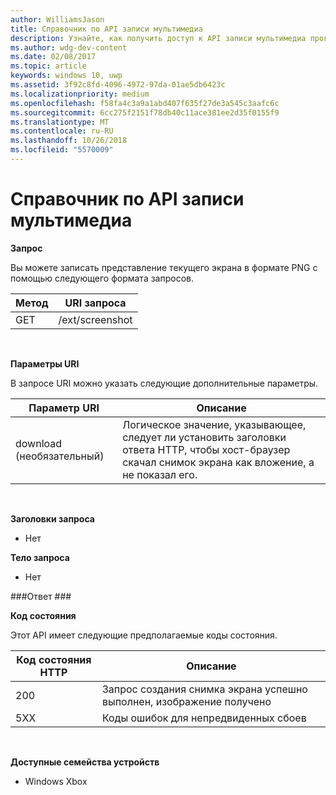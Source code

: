 ```yaml
---
author: WilliamsJason
title: Справочник по API записи мультимедиа
description: Узнайте, как получить доступ к API записи мультимедиа программными средствами.
ms.author: wdg-dev-content
ms.date: 02/08/2017
ms.topic: article
keywords: windows 10, uwp
ms.assetid: 3f92c8fd-4096-4972-97da-01ae5db6423c
ms.localizationpriority: medium
ms.openlocfilehash: f58fa4c3a9a1abd407f635f27de3a545c3aafc6c
ms.sourcegitcommit: 6cc275f2151f78db40c11ace381ee2d35f0155f9
ms.translationtype: MT
ms.contentlocale: ru-RU
ms.lasthandoff: 10/26/2018
ms.locfileid: "5570009"
---
```

# <a name="media-capture-api-reference"></a>Справочник по API записи мультимедиа #

**Запрос**

Вы можете записать представление текущего экрана в формате PNG с помощью следующего формата запросов.

| Метод        | URI запроса     | 
| ------------- |-----------------|
| GET           | /ext/screenshot |
<br>

**Параметры URI**

В запросе URI можно указать следующие дополнительные параметры.


| Параметр URI      | Описание     | 
| ------------------ |-----------------|
| download (необязательный)| Логическое значение, указывающее, следует ли установить заголовки ответа HTTP, чтобы хост-браузер скачал снимок экрана как вложение, а не показал его.  |
<br>

**Заголовки запроса**

* Нет

**Тело запроса**

* Нет

###<a name="response"></a>Ответ ###

**Код состояния**

Этот API имеет следующие предполагаемые коды состояния.

| Код состояния HTTP   | Описание     | 
| ------------------ |-----------------|
| 200                | Запрос создания снимка экрана успешно выполнен, изображение получено |
| 5XX                | Коды ошибок для непредвиденных сбоев |
<br>

**Доступные семейства устройств**

* Windows Xbox

